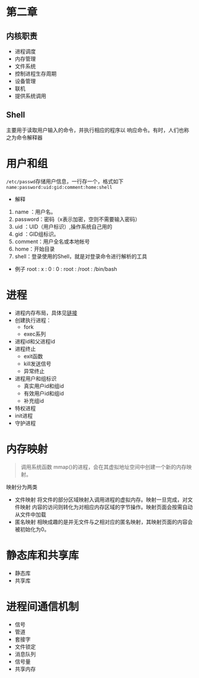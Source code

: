 # 第二章

## 内核职责

- 进程调度
- 内存管理
- 文件系统
- 控制进程生存周期
- 设备管理
- 联机
- 提供系统调用

## Shell

主要用于读取用户输入的命令，并执行相应的程序以 响应命令。有时，人们也称之为命令解释器

# 用户和组

`/etc/passwd`存储用户信息，一行存一个，格式如下
`name:password:uid:gid:comment:home:shell`
- 解释
1. name ：用户名。
2. password：密码（x表示加密，空则不需要输入密码）
3. uid ：UID（用户标识）,操作系统自己用的
4. gid ：GID组标识。
5. comment：用户全名或本地帐号
6. home：开始目录
7. shell：登录使用的Shell，就是对登录命令进行解析的工具
- 例子
root : x : 0 : 0 : root : /root : /bin/bash

# 进程

- 进程内存布局，具体见[链接](https://github.com/Dmaner/Operating-system-learning/blob/master/pla/4-Process-mem.md)
- 创建执行进程：
  - fork
  - exec系列
- 进程id和父进程id
- 进程终止
  - exit函数
  - kill发送信号
  - 异常终止
- 进程用户和组标识
  - 真实用户id和组id
  - 有效用户id和组id
  - 补充组id
- 特权进程
- init进程
- 守护进程

# 内存映射

> 调用系统函数 mmap()的进程，会在其虚拟地址空间中创建一个新的内存映射。

映射分为两类
- 文件映射
将文件的部分区域映射入调用进程的虚拟内存。映射一旦完成，对文件映射 内容的访问则转化为对相应内存区域的字节操作。映射页面会按需自动从文件中加载
- 匿名映射
相映成趣的是并无文件与之相对应的匿名映射，其映射页面的内容会被初始化为0。

# 静态库和共享库

- 静态库
- 共享库

# 进程间通信机制

- 信号
- 管道
- 套接字
- 文件锁定
- 消息队列
- 信号量
- 共享内存


